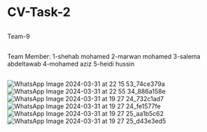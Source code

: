 # CV-Task-2
##
Team-9
##
Team Member:
1-shehab mohamed
2-marwan mohamed
3-salema abdeltawab
4-mohamed aziz
5-heidi hussin
##
![WhatsApp Image 2024-03-31 at 22 15 53_74ce379a](https://github.com/sbme-tutorials/final_project-database_s23_icu16/assets/137138481/67021784-63a2-4da6-8c74-3e56c5bdcd11)
![WhatsApp Image 2024-03-31 at 22 55 34_886a158e](https://github.com/sbme-tutorials/final_project-database_s23_icu16/assets/137138481/df7eb0a8-3408-4b0b-a323-af6ba9696e00)
![WhatsApp Image 2024-03-31 at 19 27 24_732c1ad7](https://github.com/sbme-tutorials/final_project-database_s23_icu16/assets/137138481/a2a44094-f1ca-426f-b12a-3cf688917bd6)
![WhatsApp Image 2024-03-31 at 19 27 24_fe1577fe](https://github.com/sbme-tutorials/final_project-database_s23_icu16/assets/137138481/476b02cb-04aa-425c-a2fc-e7b2a8c78032)
![WhatsApp Image 2024-03-31 at 19 27 25_aa1b5c62](https://github.com/sbme-tutorials/final_project-database_s23_icu16/assets/137138481/318a0127-dd4d-44be-90e2-f39fc6cc466e)
![WhatsApp Image 2024-03-31 at 19 27 25_d43e3ed5](https://github.com/sbme-tutorials/final_project-database_s23_icu16/assets/137138481/acbc24c3-d423-4527-84d3-aa277ada9f89)


##

